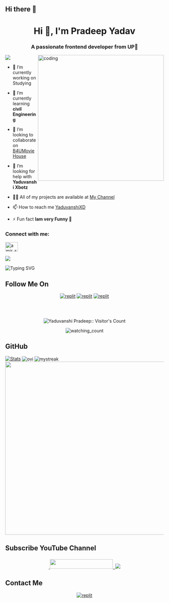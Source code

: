 ## Hi there 👋
<h1 align="center">Hi 👋, I'm Pradeep Yadav</h1>
<h3 align="center">A passionate frontend developer from UP🚩</h3>

<img align="right" alt="coding" width="400" src="https://gifdb.com/images/high/animated-man-computer-coding-nae6mec378lsg1i3.gif">

<p align="left"> <img src="https://komarev.com/ghpvc/?username=VJBots&label=Profile%20views&color=0e75b6&style=flat" YaduvanshiXD" /> </p>

- 🔭 I’m currently working on Studying

- 🌱 I’m currently learning **civil Engineering**

- 👯 I’m looking to collaborate on [B4UMovieHouse](https://telegram.me/B4UMovieHouse)

- 🤝 I’m looking for help with ****Yaduvanshi Xbotz****

- 👨‍💻 All of my projects are available at [My Channel](https://telegram.me/Yaduvanshixbotz)

- 📫 How to reach me [YaduvanshiXD](https://telegram.me/Yaduvanshixd)

- ⚡ Fun fact **Iam very Funny 🤣**

<h3 align="left">Connect with me:</h3>
<p align="left">
<a href="https://instagram.com/Yaduvanshi_pradeep__143" target="blank"><img align="center" src="https://raw.githubusercontent.com/rahuldkjain/github-profile-readme-generator/master/src/images/icons/Social/instagram.svg" alt="amir_status.ab" height="30" width="40" /></a>
</p>


  
  <a href="https://github.com/Yaduvanshixd/readme-typing-svg">
    <img src="https://readme-typing-svg.demolab.com/?lines=Yaduvanshi+Pradeep&font=Fira%20SemiBold&center=true&width=480&height=45&color=fff68f&vCenter=true&pause=1000&size=40" /></a>
</p>

![Typing SVG](https://readme-typing-svg.herokuapp.com/?lines=Welcome+To+My+GitHub+Profile;My+Name+Is+Pradeep+Yadav;I+Am+A+Bot+Developer;Currently+Learning+Python;Thank+You!)

## Follow Me On

</p>
<p align="center">
<a href="https://instagram.com/Yaduvanshi_pradeep__143"><img alt="replit" src="https://img.shields.io/badge/-Instagram-orange?style=for-the-badge&logo=instagram&logoColor=white"/></a> <a href="https://telegram.me/YaduvanshiXbotz"><img alt="replit" src="https://img.shields.io/badge/-Telegram-blue?style=for-the-badge&logo=telegram&logoColor=white"/></a>
<a href="https://youtube.com/@Yaduvanshi_XD"><img alt="replit" src="https://img.shields.io/badge/-youtube-red?style=for-the-badge&logo=youtube&logoColor=white"/></a>
</p>

<br>
<br>
<p align="center">
<img src="https://profile-counter.glitch.me/{VJBots}/count.svg" alt="Yaduvanshi Pradeep:: Visitor's Count" />

<p align="center">
<img src="https://komarev.com/ghpvc/?username=VJBots&color=yellow" alt="watching_count" />
</p>

## GitHub 

[![Stats](https://github-readme-stats.vercel.app/api?username=YaduvanshiXD&hide=prs&count_public=true&show_icons=true&theme=algolia)](https://github.com/VJBots)
<img align="center" src="https://github-readme-stats.vercel.app/api/top-langs?username=VJBots&show_icons=true&locale=en&layout=compact&theme=chartreuse-dark" alt="ovi"/>
<img align="center" src="https://github-readme-streak-stats.herokuapp.com/?user=VJBots&theme=chartreuse-dark" alt="mystreak"/>
<a href="https://github.com/VJBots"><img width=550 src="https://github-profile-trophy.vercel.app/?username=VJBots&theme=dracula&no-frame=true&title=Followers,Stars,Commit,Repository,Issues"/></a>

## Subscribe YouTube Channel 

<h3 align="center">
<a href="https://www.youtube.com/@Yaduvanshi_XD">
    &nbsp;<img src="https://img.shields.io/badge/Akhand Bharat's YT-FF0000?style=flat-square&logo=YouTube" width="200" height="30">&nbsp;
<a href="https://youtube.com/@Yaduvanshi_XD"> <img src="https://img.shields.io/youtube/channel/subscribers/UCEWm-JSe1r-2LfHJkIhtbJQ?V?label=Subscribers&style=for-the-badge&color=FF0000&labelColor=ce463"/>
</a>
</p>

## Contact Me 

<p align="center">
<a href="https://telegram.me/YaduvanshiXD"><img alt="replit" src="https://img.shields.io/badge/-Telegram-blue?style=for-the-badge&logo=telegram&logoColor=white"/></a>

